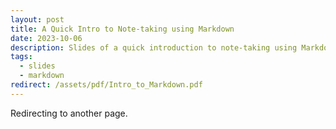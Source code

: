 ```yaml
---
layout: post
title: A Quick Intro to Note-taking using Markdown
date: 2023-10-06
description: Slides of a quick introduction to note-taking using Markdown and Obsidian
tags:
  - slides
  - markdown
redirect: /assets/pdf/Intro_to_Markdown.pdf
---
```

Redirecting to another page.
